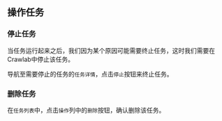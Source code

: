## 操作任务

### 停止任务

当任务运行起来之后，我们因为某个原因可能需要终止任务，这时我们需要在Crawlab中停止该任务。

导航至需要停止的任务的`任务详情`，点击`停止`按钮来终止任务。

### 删除任务

在`任务列表`中，点击`操作`列中的`删除`按钮，确认删除该任务。